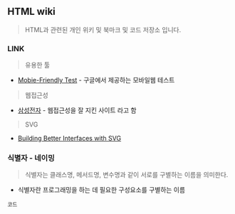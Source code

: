 ## HTML wiki
> HTML과 관련된 개인 위키 및 북마크 및 코드 저장소 입니다. 


### LINK

> 유용한 툴

* [Mobie-Friendly Test](https://search.google.com/search-console/mobile-friendly?hl=ko) - 구글에서 제공하는 모바일웹 테스트

> 웹접근성

* [삼성전자](http://www.samsung.com/sec/) - 웹접근성을 잘 지킨 사이트 라고 함

> SVG
* [Building Better Interfaces with SVG](http://slides.com/sarasoueidan/building-better-interfaces-with-svg#/)

### 식별자 - 네이밍
> 식별자는 클래스명, 메서드명, 변수명과 같이 서로를 구별하는 이름을 의미한다.

* 식별자란 프로그래밍을 하는 데 필요한 구성요소를 구별하는 이름

```
코드
```
